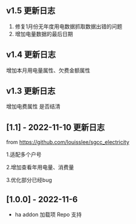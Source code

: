 ##  v1.5 更新日志
1. 修复1月份无年度用电数据抓取数据出错的问题
2. 增加电量数据的最后日期

## v1.4 更新日志

增加本月用电量属性、欠费金额属性 

## v1.3 更新日志

增加电费属性 是否结清 

## [1.1] - 2022-11-10 更新日志

from https://github.com/louisslee/sgcc_electricity

1.适配多个户号

2.增加查看年用电量、消费量

3.优化部分已经bug

## [1.0.0] - 2022-11-6

* ha addon 加载项 Repo 支持

